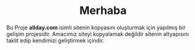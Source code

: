 <center> <h1> Merhaba </h1></center>
<p> Bu Proje <b> allday.com </b> isimli sitenin kopyasını oluşturmak için yapılmış bir gelişim projesidir. Amacımız siteyi kopyalamak değildir sitenin altyapısını taklit edip kendimizi geliştirmek içindir.
</p>
